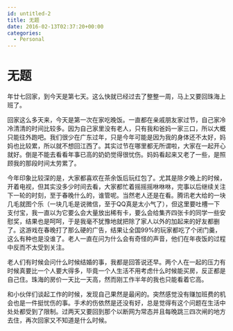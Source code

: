 ```yaml
---
id: untitled-2
title: 无题
date: 2016-02-13T02:37:20+00:00
categories:
  - Personal
---
```


# 无题

年廿七回家，到今天是第七天。这么快就已经过去了整整一周，马上又要回珠海上班了。

回家这么多天来，今天是第一次在家吃晚饭。一直都在亲戚朋友家过节，自己家冷冷清清的时间比较多。因为自己家里没有老人，只有我和爸妈一家三口，所以大概只能往外跑吧。我们很少在广东过年，只是今年可能是因为我的身体还不太好，妈妈也比较累，所以就不想回江西了。其实过节在哪里都无所谓啦，大家在一起开心就好。倒是不能去看看年事已高的奶奶觉得很忧伤。妈妈看起来又老了一些，是照顾我的那段时间太劳累了。

今年印象比较深的是，大家都喜欢在茶余饭后玩红包了。尤其是除夕晚上的时候，开着电视，但其实没多少时间去看，大家都忙着摇摇摇咻咻咻，完事以后继续关注下一轮的时刻，至于春晚什么的，谁管呢。当然老人还是在看。腾讯老大给的一块几毛就图个乐（一块几毛是说微信，至于QQ真是太小气了），但这里要吐槽一下支付宝，我一直以为它要么会大量放出稀有卡，要么会给集齐四张卡的同学一些安慰奖，结果也是呵呵，于是我毫不犹豫地就把除了家人以外的加起来的好友都删了。这游戏在春晚打了那么硬的广告，结果让全国99%的玩家都吃了个闭门羹，这么有种也是没谁了。老人一直在问为什么会有奇怪的声音，他们在年夜饭的过程中反而不太受到关注。

老人们有时候会问什么时候结婚的事，我都是回答说还早。两个人在一起的压力有时候真要比一个人要大得多，毕竟一个人生活不用考虑什么时候能买房，反正都是自己住。珠海的房价一天比一天高，然而刚工作半年的我也只能看着它高。

和小伙伴们谈起工作的时候，发现自己果然是最闲的。突然感觉没有赚加班费的机会也是一件挺忧伤的事。手术的伤依然是还没有好，总是觉得有这个问题在生活中处处都受到了限制。过两天又要回到那个以断网为常态并且每晚跳三四次闸的地方去住，再次回家又不知道是什么时候。
